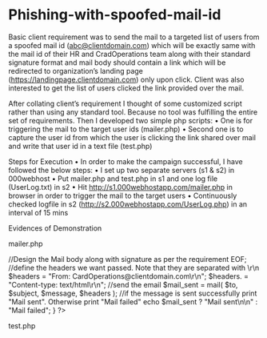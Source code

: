 # Phishing-with-spoofed-mail-id

Basic client requirement was to send the mail to a targeted list of users from a spoofed mail id (abc@clientdomain.com) which will be exactly same with the mail id of their HR and CradOperations team along with their standard signature format and mail body should contain a link which will be redirected to organization’s landing page (https://landingpage.clientdomain.com) only upon click.
Client was also interested to get the list of users clicked the link provided over the mail.


After collating client’s requirement I thought of some customized script rather than using any standard tool. Because no tool was fulfilling the entire set of requirements.
Then I developed two simple php scripts:
•	One is for triggering the mail to the target user ids (mailer.php)
•	Second one is to capture the user id from which the user is clicking the link shared over mail and write that user id in a text file (test.php)

Steps for Execution
•	In order to make the campaign successful, I have followed the below steps:
•	I set up two separate servers (s1 & s2) in 000webhost
•	Put mailer.php and test.php in s1 and one log file (UserLog.txt) in s2
•	Hit http://s1.000webhostapp.com/mailer.php in browser in order to trigger the mail to the target users
•	Continuously checked logfile in s2 (http://s2.000webhostapp.com/UserLog.php) in an interval of 15 mins

Evidences of Demonstration

mailer.php
<?php 

$contacts = array(
//put target mail ids enclosed in double quote and separated by commas from each other
"abc@domain.com",
"xyz@domain.com"

//....as many email address as you need
);

foreach($contacts as $contact) {

//define the receiver of the email 
$to      =  $contact;

//define the subject of the email 
$subject = '……’; 

$url = "http://s1.000webhostapp.com/test.php?name=" . $contact;

$message = <<<EOF
<html>
<body>
//Design the Mail body along with signature as per the requirement
</body>
</html>
EOF;

//define the headers we want passed. Note that they are separated with \r\n 

$headers = "From: CardOperations@clientdomain.com\r\n";
$headers. = "Content-type: text/html\r\n";

//send the email 
$mail_sent = mail( $to, $subject, $message, $headers ); 

//if the message is sent successfully print "Mail sent". Otherwise print "Mail failed" 
echo $mail_sent ? "Mail sent\n\n" : "Mail failed"; 
}
?>


test.php
<?php
header ('Location: https://landingpage.clientdomain.com');
$myfile = fopen("UserLog.txt", "a");
$content = $_GET["name"] . PHP_EOL;
fwrite($myfile, $content);
fclose($myfile);
echo 'User Clicked: ' . htmlspecialchars($_GET["name"]);
?>
